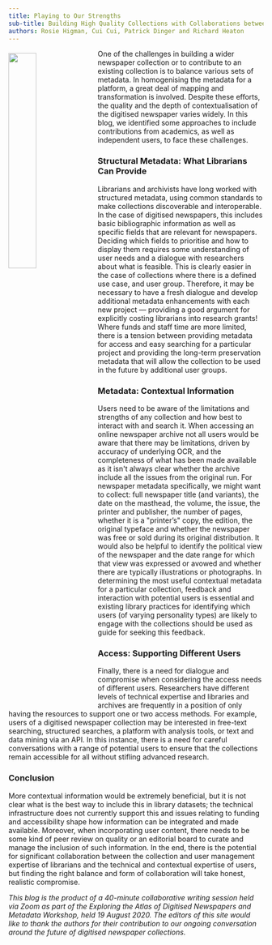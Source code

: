```yaml
---
title: Playing to Our Strengths
sub-title: Building High Quality Collections with Collaborations between Researchers and Librarians
authors: Rosie Higman, Cui Cui, Patrick Dinger and Richard Heaton
---
```

 
<img src="https://cdn.pixabay.com/photo/2020/01/06/11/09/cyber-4745109_960_720.png" style="float: left; padding: 7px 10px 0px 0px;" width="33%"> One of the challenges in building a wider newspaper collection or to contribute to an existing collection is to balance various sets of metadata. 
In homogenising the metadata for a platform, a great deal of mapping and transformation is involved. Despite these efforts, the quality and the depth 
of contextualisation of the digitised newspaper varies widely. In this blog, we identified some approaches to include contributions from academics, as 
well as independent users, to face these challenges.  


### Structural Metadata: What Librarians Can Provide
Librarians and archivists have long worked with structured metadata, using common standards to make collections discoverable and interoperable. In the 
case of digitised newspapers, this includes basic bibliographic information as well as specific fields that are relevant for newspapers. Deciding which 
fields to prioritise and how to display them requires some understanding of user needs and a dialogue with researchers about what is feasible. This is 
clearly easier in the case of collections where there is a defined use case, and user group. Therefore, it may be necessary to have a fresh dialogue 
and develop additional metadata enhancements with each new project — providing a good argument for explicitly costing librarians into research grants! 
Where funds and staff time are more limited, there is a tension between providing metadata for access and easy searching for a particular project and 
providing the long-term preservation metadata that will allow the collection to be used in the future by additional user groups.
 
### Metadata: Contextual Information
Users need to be aware of the limitations and strengths of any collection and how best to interact with and search it. When accessing an online newspaper 
archive not all users would be aware that there may be limitations, driven by accuracy of underlying OCR, and the completeness of what has been made 
available as it isn't always clear whether the archive include all the issues from the original run. For newspaper metadata specifically, we might want 
to collect: full newspaper title (and variants), the date on the masthead, the volume, the issue, the printer and publisher, the number of pages, whether 
it is a "printer’s" copy, the edition, the original typeface and whether the newspaper was free or sold during its original distribution.  It would also 
be helpful to identify the political view of the newspaper and the date range for which that view was expressed or avowed and whether there are typically 
illustrations or photographs. In determining the most useful contextual metadata for a particular collection, feedback and interaction with potential users 
is essential and existing library practices for identifying which users (of varying personality types) are likely to engage with the collections should 
be used as guide for seeking this feedback.
 
### Access: Supporting Different Users
Finally, there is a need for dialogue and compromise when considering the access needs of different users. Researchers have different levels of technical
expertise and libraries and archives are frequently in a position of only having the resources to support one or two access methods. For example, users of
a digitised newspaper collection may be interested in free-text searching, structured searches, a platform with analysis tools, or text and data mining via
an API. In this instance, there is a need for careful conversations with a range of potential users to ensure that the collections remain accessible for all
without stifling advanced research. 
 
### Conclusion
More contextual information would be extremely beneficial, but it is not clear what is the best way to include this in library datasets; the technical 
infrastructure does not currently support this and issues relating to funding and accessibility shape how information can be integrated and made available.
Moreover, when incorporating user content, there needs to be some kind of peer review on quality or an editorial board to curate and manage the inclusion 
of such information. In the end, there is the potential for significant collaboration between the collection and user management expertise of librarians 
and the technical and contextual expertise of users, but finding the right balance and form of collaboration will take honest, realistic compromise.

*This blog is the product of a 40-minute collaborative writing session held via Zoom as part of the Exploring the Atlas of Digitised Newspapers and Metadata Workshop, held 19 August 2020. The editors of this site would like to thank the authors for their contribution to our ongoing conversation around the future of digitised newspaper collections.*
